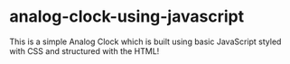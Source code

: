 # analog-clock-using-javascript
This is a simple Analog Clock which is built using basic JavaScript styled with CSS and structured with the HTML!
